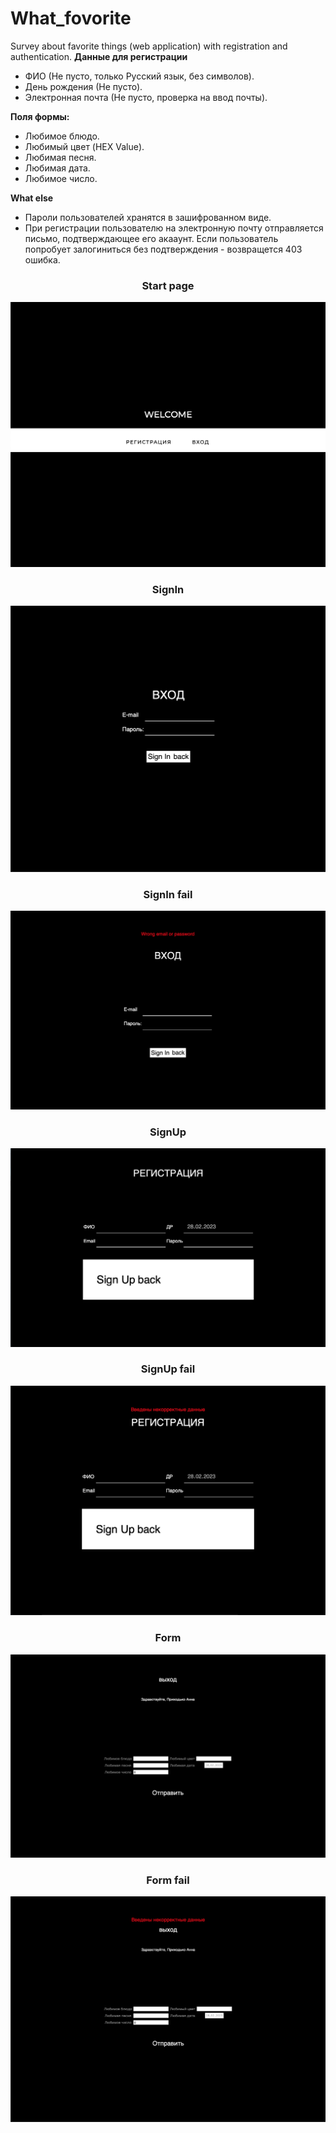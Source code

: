 # What_fovorite
Survey about favorite things (web application) with registration and authentication.
**Данные для регистрации**

- ФИО (Не пусто, только Русский язык, без символов).
- День рождения (Не пусто).
- Электронная почта (Не пусто, проверка на ввод почты).

**Поля формы:**

- Любимое блюдо.
- Любимый цвет (HEX Value).
- Любимая песня.
- Любимая дата.
- Любимое число.

**What else**
- Пароли пользователей хранятся в зашифрованном виде.
- При регистрации пользователю на электронную почту отправляется письмо, подтверждающее его акааунт. Если пользователь попробует залогиниться без подтверждения - возвращется 403 ошибка.

<h3 align="center">Start page</h3>

![start](https://github.com/nonestbonum/What_fovorite/blob/main/screens_/start.png)

<h3 align="center">SignIn</h3>

![start](https://github.com/nonestbonum/What_fovorite/blob/main/screens_/signIn.png)

<h3 align="center">SignIn fail</h3>

![start](https://github.com/nonestbonum/What_fovorite/blob/main/screens_/signInFail.png)

<h3 align="center">SignUp</h3>

![start](https://github.com/nonestbonum/What_fovorite/blob/main/screens_/signUp.png)

<h3 align="center">SignUp fail</h3>

![start](https://github.com/nonestbonum/What_fovorite/blob/main/screens_/signUpFail.png)

<h3 align="center">Form</h3>

![start](https://github.com/nonestbonum/What_fovorite/blob/main/screens_/form.png)

<h3 align="center">Form fail</h3>

![start](https://github.com/nonestbonum/What_fovorite/blob/main/screens_/formFail.png)
